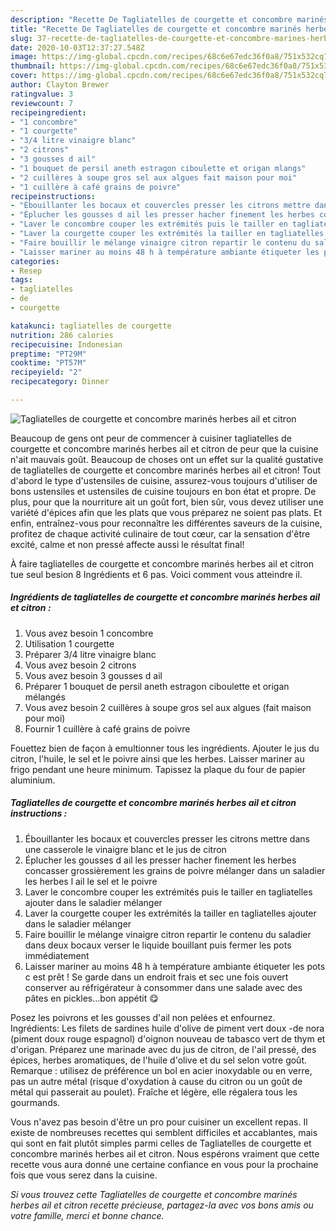```yaml
---
description: "Recette De Tagliatelles de courgette et concombre marinés herbes ail et citron"
title: "Recette De Tagliatelles de courgette et concombre marinés herbes ail et citron"
slug: 37-recette-de-tagliatelles-de-courgette-et-concombre-marines-herbes-ail-et-citron
date: 2020-10-03T12:37:27.548Z
image: https://img-global.cpcdn.com/recipes/68c6e67edc36f0a8/751x532cq70/tagliatelles-de-courgette-et-concombre-marines-herbes-ail-et-citron-photo-principale-de-la-recette.jpg
thumbnail: https://img-global.cpcdn.com/recipes/68c6e67edc36f0a8/751x532cq70/tagliatelles-de-courgette-et-concombre-marines-herbes-ail-et-citron-photo-principale-de-la-recette.jpg
cover: https://img-global.cpcdn.com/recipes/68c6e67edc36f0a8/751x532cq70/tagliatelles-de-courgette-et-concombre-marines-herbes-ail-et-citron-photo-principale-de-la-recette.jpg
author: Clayton Brewer
ratingvalue: 3
reviewcount: 7
recipeingredient:
- "1 concombre"
- "1 courgette"
- "3/4 litre vinaigre blanc"
- "2 citrons"
- "3 gousses d ail"
- "1 bouquet de persil aneth estragon ciboulette et origan mlangs"
- "2 cuillères à soupe gros sel aux algues fait maison pour moi"
- "1 cuillère à café grains de poivre"
recipeinstructions:
- "Ébouillanter les bocaux et couvercles presser les citrons mettre dans une casserole le vinaigre blanc et le jus de citron"
- "Éplucher les gousses d ail les presser hacher finement les herbes concasser grossièrement les grains de poivre mélanger dans un saladier les herbes l ail le sel et le poivre"
- "Laver le concombre couper les extrémités puis le tailler en tagliatelles ajouter dans le saladier mélanger"
- "Laver la courgette couper les extrémités la tailler en tagliatelles ajouter dans le saladier mélanger"
- "Faire bouillir le mélange vinaigre citron repartir le contenu du saladier dans deux bocaux verser le liquide bouillant puis fermer les pots immédiatement"
- "Laisser mariner au moins 48 h à température ambiante étiqueter les pots c est prêt ! Se garde dans un endroit frais et sec une fois ouvert conserver au réfrigérateur à consommer dans une salade avec des pâtes en pickles...bon appétit 😋"
categories:
- Resep
tags:
- tagliatelles
- de
- courgette

katakunci: tagliatelles de courgette 
nutrition: 286 calories
recipecuisine: Indonesian
preptime: "PT29M"
cooktime: "PT57M"
recipeyield: "2"
recipecategory: Dinner

---
```



![Tagliatelles de courgette et concombre marinés herbes ail et citron](https://img-global.cpcdn.com/recipes/68c6e67edc36f0a8/751x532cq70/tagliatelles-de-courgette-et-concombre-marines-herbes-ail-et-citron-photo-principale-de-la-recette.jpg)

Beaucoup de gens ont peur de commencer à cuisiner tagliatelles de courgette et concombre marinés herbes ail et citron de peur que la cuisine n'ait mauvais goût. Beaucoup de choses ont un effet sur la qualité gustative de tagliatelles de courgette et concombre marinés herbes ail et citron! Tout d'abord le type d'ustensiles de cuisine, assurez-vous toujours d'utiliser de bons ustensiles et ustensiles de cuisine toujours en bon état et propre. De plus, pour que la nourriture ait un goût fort, bien sûr, vous devez utiliser une variété d'épices afin que les plats que vous préparez ne soient pas plats. Et enfin, entraînez-vous pour reconnaître les différentes saveurs de la cuisine, profitez de chaque activité culinaire de tout cœur, car la sensation d'être excité, calme et non pressé affecte aussi le résultat final!

<!--inarticleads1-->

À faire tagliatelles de courgette et concombre marinés herbes ail et citron tue seul besion 8 Ingrédients et 6 pas. Voici comment vous atteindre il.

##### Ingrédients de tagliatelles de courgette et concombre marinés herbes ail et citron :

1. Vous avez besoin 1 concombre
1. Utilisation 1 courgette
1. Préparer 3/4 litre vinaigre blanc
1. Vous avez besoin 2 citrons
1. Vous avez besoin 3 gousses d ail
1. Préparer 1 bouquet de persil aneth estragon ciboulette et origan mélangés
1. Vous avez besoin 2 cuillères à soupe gros sel aux algues (fait maison pour moi)
1. Fournir 1 cuillère à café grains de poivre


Fouettez bien de façon à emultionner tous les ingrédients. Ajouter le jus du citron, l&#39;huile, le sel et le poivre ainsi que les herbes. Laisser mariner au frigo pendant une heure minimum. Tapissez la plaque du four de papier aluminium. 

<!--inarticleads2-->

##### Tagliatelles de courgette et concombre marinés herbes ail et citron instructions :

1. Ébouillanter les bocaux et couvercles presser les citrons mettre dans une casserole le vinaigre blanc et le jus de citron
1. Éplucher les gousses d ail les presser hacher finement les herbes concasser grossièrement les grains de poivre mélanger dans un saladier les herbes l ail le sel et le poivre
1. Laver le concombre couper les extrémités puis le tailler en tagliatelles ajouter dans le saladier mélanger
1. Laver la courgette couper les extrémités la tailler en tagliatelles ajouter dans le saladier mélanger
1. Faire bouillir le mélange vinaigre citron repartir le contenu du saladier dans deux bocaux verser le liquide bouillant puis fermer les pots immédiatement
1. Laisser mariner au moins 48 h à température ambiante étiqueter les pots c est prêt ! Se garde dans un endroit frais et sec une fois ouvert conserver au réfrigérateur à consommer dans une salade avec des pâtes en pickles...bon appétit 😋


Posez les poivrons et les gousses d&#39;ail non pelées et enfournez. Ingrédients: Les filets de sardines huile d&#39;olive de piment vert doux -de nora (piment doux rouge espagnol) d&#39;oignon nouveau de tabasco vert de thym et d&#39;origan. Préparez une marinade avec du jus de citron, de l&#39;ail pressé, des épices, herbes aromatiques, de l&#39;huile d&#39;olive et du sel selon votre goût. Remarque : utilisez de préférence un bol en acier inoxydable ou en verre, pas un autre métal (risque d&#39;oxydation à cause du citron ou un goût de métal qui passerait au poulet). Fraîche et légère, elle régalera tous les gourmands. 

<!--inarticleads1-->

<p>
Vous n'avez pas besoin d'être un pro pour cuisiner un excellent repas. Il existe de nombreuses recettes qui semblent difficiles et accablantes, mais qui sont en fait plutôt simples parmi celles de Tagliatelles de courgette et concombre marinés herbes ail et citron. Nous espérons vraiment que cette recette vous aura donné une certaine confiance en vous pour la prochaine fois que vous serez dans la cuisine.
</p>

<p>
<i>Si vous trouvez cette Tagliatelles de courgette et concombre marinés herbes ail et citron recette précieuse, partagez-la avec vos bons amis ou votre famille, merci et bonne chance.</i>
</p>
